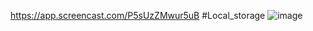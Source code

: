 https://app.screencast.com/P5sUzZMwur5uB
#Local_storage 
![image](https://github.com/Ranjith101/white/assets/89287908/7ff64001-1aeb-4371-9d18-0aae85136ce5)
